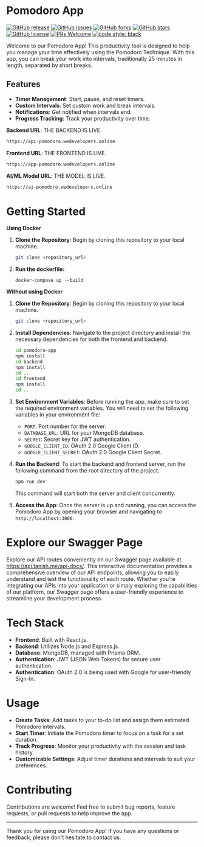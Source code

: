 # Pomodoro App

[![GitHub release](https://img.shields.io/github/v/release/tanish35/Pomodoro-App)](https://github.com/tanish35/Pomodoro-App/releases)
[![GitHub issues](https://img.shields.io/github/issues/tanish35/Pomodoro-App)](https://github.com/tanish35/Pomodoro-App/issues)
[![GitHub forks](https://img.shields.io/github/forks/tanish35/Pomodoro-App)](https://github.com/tanish35/Pomodoro-App/network)
[![GitHub stars](https://img.shields.io/github/stars/tanish35/Pomodoro-App)](https://github.com/tanish35/Pomodoro-App/stargazers)
[![GitHub license](https://img.shields.io/github/license/tanish35/Pomodoro-App)](https://github.com/tanish35/Pomodoro-App/blob/main/LICENSE)
[![PRs Welcome](https://img.shields.io/badge/PRs-welcome-brightgreen.svg)](http://makeapullrequest.com)
[![code style: black](https://img.shields.io/badge/code%20style-black-000000.svg)](https://github.com/psf/black)

Welcome to our Pomodoro App! This productivity tool is designed to help you manage your time effectively using the Pomodoro Technique. With this app, you can break your work into intervals, traditionally 25 minutes in length, separated by short breaks.

## Features

- **Timer Management**: Start, pause, and reset timers.
- **Custom Intervals**: Set custom work and break intervals.
- **Notifications**: Get notified when intervals end.
- **Progress Tracking**: Track your productivity over time.

**Backend URL**: THE BACKEND IS LIVE.

```bash
https://api-pomodoro.wedevelopers.online
```

**Frontend URL**: THE FRONTEND IS LIVE.

```bash
https://app-pomodoro.wedevelopers.online
```

**AI/ML Model URL**: THE MODEL IS LIVE.

```bash
https://ai-pomodoro.wedevelopers.online
```

# Getting Started

**Using Docker**

1. **Clone the Repository**: Begin by cloning this repository to your local machine.

   ```bash
   git clone <repository_url>
   ```

2. **Run the dockerfile:**
   ```
   docker-compose up --build
   ```

**Without using Docker**

1. **Clone the Repository**: Begin by cloning this repository to your local machine.

   ```bash
   git clone <repository_url>
   ```

2. **Install Dependencies**: Navigate to the project directory and install the necessary dependencies for both the frontend and backend.

   ```bash
   cd pomodoro-app
   npm install
   cd backend
   npm install
   cd ..
   cd frontend
   npm install
   cd ..
   ```

3. **Set Environment Variables**: Before running the app, make sure to set the required environment variables. You will need to set the following variables in your environment file:

   - `PORT`: Port number for the server.
   - `DATABASE_URL`: URL for your MongoDB database.
   - `SECRET`: Secret key for JWT authentication.
   - `GOOGLE_CLIENT_ID`: OAuth 2.0 Google Client ID.
   - `GOOGLE_CLIENT_SECRET`: OAuth 2.0 Google Client Secret.

4. **Run the Backend**: To start the backend and frontend server, run the following command from the root directory of the project.

   ```bash
   npm run dev
   ```

   This command will start both the server and client concurrently.

5. **Access the App**: Once the server is up and running, you can access the Pomodoro App by opening your browser and navigating to `http://localhost:3000`.

# Explore our Swagger Page

Explore our API routes conveniently on our Swagger page available at https://api.tanish.me/api-docs/. This interactive documentation provides a comprehensive overview of our API endpoints, allowing you to easily understand and test the functionality of each route. Whether you're integrating our APIs into your application or simply exploring the capabilities of our platform, our Swagger page offers a user-friendly experience to streamline your development process.

# Tech Stack

- **Frontend**: Built with React.js.
- **Backend**: Utilizes Node.js and Express.js.
- **Database**: MongoDB, managed with Prisma ORM.
- **Authentication**: JWT (JSON Web Tokens) for secure user authentication.
- **Authentication**: OAuth 2.0 is being used with Google for user-friendly Sign-In.

# Usage

- **Create Tasks**: Add tasks to your to-do list and assign them estimated Pomodoro intervals.
- **Start Timer**: Initiate the Pomodoro timer to focus on a task for a set duration.
- **Track Progress**: Monitor your productivity with the session and task history.
- **Customizable Settings**: Adjust timer durations and intervals to suit your preferences.

# Contributing

Contributions are welcome! Feel free to submit bug reports, feature requests, or pull requests to help improve the app.

---

Thank you for using our Pomodoro App! If you have any questions or feedback, please don't hesitate to contact us.
